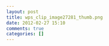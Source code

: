 ```yaml
---
layout: post
title: wps_clip_image27281_thumb.png
date: 2012-02-27 15:10
comments: true
categories: []
---
```


